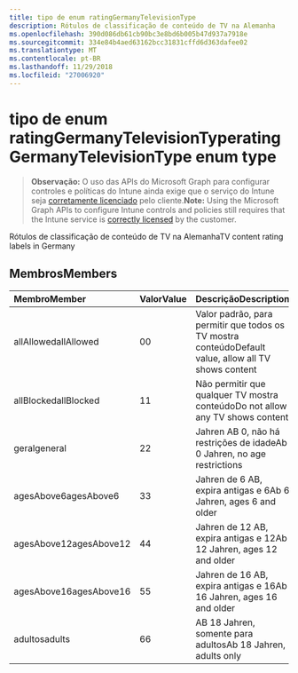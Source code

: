 ```yaml
---
title: tipo de enum ratingGermanyTelevisionType
description: Rótulos de classificação de conteúdo de TV na Alemanha
ms.openlocfilehash: 390d086db61cb90bc3e8bd6b005b47d937a7918e
ms.sourcegitcommit: 334e84b4aed63162bcc31831cffd6d363dafee02
ms.translationtype: MT
ms.contentlocale: pt-BR
ms.lasthandoff: 11/29/2018
ms.locfileid: "27006920"
---
```

# <a name="ratinggermanytelevisiontype-enum-type"></a><span data-ttu-id="8aa2a-103">tipo de enum ratingGermanyTelevisionType</span><span class="sxs-lookup"><span data-stu-id="8aa2a-103">ratingGermanyTelevisionType enum type</span></span>

> <span data-ttu-id="8aa2a-104">**Observação:** O uso das APIs do Microsoft Graph para configurar controles e políticas do Intune ainda exige que o serviço do Intune seja [corretamente licenciado](https://go.microsoft.com/fwlink/?linkid=839381) pelo cliente.</span><span class="sxs-lookup"><span data-stu-id="8aa2a-104">**Note:** Using the Microsoft Graph APIs to configure Intune controls and policies still requires that the Intune service is [correctly licensed](https://go.microsoft.com/fwlink/?linkid=839381) by the customer.</span></span>

<span data-ttu-id="8aa2a-105">Rótulos de classificação de conteúdo de TV na Alemanha</span><span class="sxs-lookup"><span data-stu-id="8aa2a-105">TV content rating labels in Germany</span></span>
## <a name="members"></a><span data-ttu-id="8aa2a-106">Membros</span><span class="sxs-lookup"><span data-stu-id="8aa2a-106">Members</span></span>
|<span data-ttu-id="8aa2a-107">Membro</span><span class="sxs-lookup"><span data-stu-id="8aa2a-107">Member</span></span>|<span data-ttu-id="8aa2a-108">Valor</span><span class="sxs-lookup"><span data-stu-id="8aa2a-108">Value</span></span>|<span data-ttu-id="8aa2a-109">Descrição</span><span class="sxs-lookup"><span data-stu-id="8aa2a-109">Description</span></span>|
|:---|:---|:---|
|<span data-ttu-id="8aa2a-110">allAllowed</span><span class="sxs-lookup"><span data-stu-id="8aa2a-110">allAllowed</span></span>|<span data-ttu-id="8aa2a-111">0</span><span class="sxs-lookup"><span data-stu-id="8aa2a-111">0</span></span>|<span data-ttu-id="8aa2a-112">Valor padrão, para permitir que todos os TV mostra conteúdo</span><span class="sxs-lookup"><span data-stu-id="8aa2a-112">Default value, allow all TV shows content</span></span>|
|<span data-ttu-id="8aa2a-113">allBlocked</span><span class="sxs-lookup"><span data-stu-id="8aa2a-113">allBlocked</span></span>|<span data-ttu-id="8aa2a-114">1</span><span class="sxs-lookup"><span data-stu-id="8aa2a-114">1</span></span>|<span data-ttu-id="8aa2a-115">Não permitir que qualquer TV mostra conteúdo</span><span class="sxs-lookup"><span data-stu-id="8aa2a-115">Do not allow any TV shows content</span></span>|
|<span data-ttu-id="8aa2a-116">geral</span><span class="sxs-lookup"><span data-stu-id="8aa2a-116">general</span></span>|<span data-ttu-id="8aa2a-117">2</span><span class="sxs-lookup"><span data-stu-id="8aa2a-117">2</span></span>|<span data-ttu-id="8aa2a-118">Jahren AB 0, não há restrições de idade</span><span class="sxs-lookup"><span data-stu-id="8aa2a-118">Ab 0 Jahren, no age restrictions</span></span>|
|<span data-ttu-id="8aa2a-119">agesAbove6</span><span class="sxs-lookup"><span data-stu-id="8aa2a-119">agesAbove6</span></span>|<span data-ttu-id="8aa2a-120">3</span><span class="sxs-lookup"><span data-stu-id="8aa2a-120">3</span></span>|<span data-ttu-id="8aa2a-121">Jahren de 6 AB, expira antigas e 6</span><span class="sxs-lookup"><span data-stu-id="8aa2a-121">Ab 6 Jahren, ages 6 and older</span></span>|
|<span data-ttu-id="8aa2a-122">agesAbove12</span><span class="sxs-lookup"><span data-stu-id="8aa2a-122">agesAbove12</span></span>|<span data-ttu-id="8aa2a-123">4</span><span class="sxs-lookup"><span data-stu-id="8aa2a-123">4</span></span>|<span data-ttu-id="8aa2a-124">Jahren de 12 AB, expira antigas e 12</span><span class="sxs-lookup"><span data-stu-id="8aa2a-124">Ab 12 Jahren, ages 12 and older</span></span>|
|<span data-ttu-id="8aa2a-125">agesAbove16</span><span class="sxs-lookup"><span data-stu-id="8aa2a-125">agesAbove16</span></span>|<span data-ttu-id="8aa2a-126">5</span><span class="sxs-lookup"><span data-stu-id="8aa2a-126">5</span></span>|<span data-ttu-id="8aa2a-127">Jahren de 16 AB, expira antigas e 16</span><span class="sxs-lookup"><span data-stu-id="8aa2a-127">Ab 16 Jahren, ages 16 and older</span></span>|
|<span data-ttu-id="8aa2a-128">adultos</span><span class="sxs-lookup"><span data-stu-id="8aa2a-128">adults</span></span>|<span data-ttu-id="8aa2a-129">6</span><span class="sxs-lookup"><span data-stu-id="8aa2a-129">6</span></span>|<span data-ttu-id="8aa2a-130">AB 18 Jahren, somente para adultos</span><span class="sxs-lookup"><span data-stu-id="8aa2a-130">Ab 18 Jahren, adults only</span></span>|



